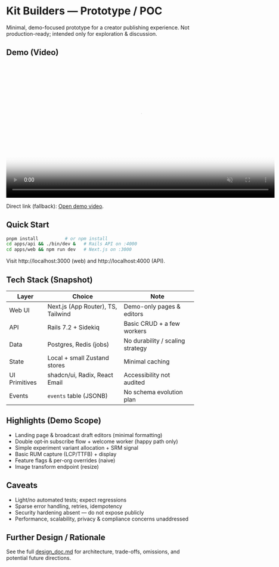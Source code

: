 # Kit Builders — Prototype / POC

Minimal, demo-focused prototype for a creator publishing experience. Not production-ready; intended only for exploration & discussion.

## Demo (Video)

<video src="./docs/recording/demo.mp4" width="720" autoplay loop muted playsinline controls poster="./docs/recording/demo-poster.png">
	<source src="./docs/recording/demo.mp4" type="video/mp4" />
	Your browser does not support the video tag. <a href="./docs/recording/demo.mp4">Download the demo video</a>.
</video>

Direct link (fallback): [Open demo video](./docs/recording/demo.mp4).


## Quick Start

```bash
pnpm install          # or npm install
cd apps/api && ./bin/dev &   # Rails API on :4000
cd apps/web && npm run dev   # Next.js on :3000
```

Visit http://localhost:3000 (web) and http://localhost:4000 (API).

## Tech Stack (Snapshot)

| Layer         | Choice                             | Note                             |
| ------------- | ---------------------------------- | -------------------------------- |
| Web UI        | Next.js (App Router), TS, Tailwind | Demo-only pages & editors        |
| API           | Rails 7.2 + Sidekiq                | Basic CRUD + a few workers       |
| Data          | Postgres, Redis (jobs)             | No durability / scaling strategy |
| State         | Local + small Zustand stores       | Minimal caching                  |
| UI Primitives | shadcn/ui, Radix, React Email      | Accessibility not audited        |
| Events        | `events` table (JSONB)             | No schema evolution plan         |

## Highlights (Demo Scope)

- Landing page & broadcast draft editors (minimal formatting)
- Double opt‑in subscribe flow + welcome worker (happy path only)
- Simple experiment variant allocation + SRM signal
- Basic RUM capture (LCP/TTFB) + display
- Feature flags & per-org overrides (naive)
- Image transform endpoint (resize)

## Caveats

- Light/no automated tests; expect regressions
- Sparse error handling, retries, idempotency
- Security hardening absent — do not expose publicly
- Performance, scalability, privacy & compliance concerns unaddressed

## Further Design / Rationale

See the full [design_doc.md](./design_doc.md) for architecture, trade-offs, omissions, and potential future directions.
